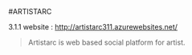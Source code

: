 #ARTISTARC

3.1.1
website : http://artistarc311.azurewebsites.net/

> Artistarc is web based social platform for artist.
